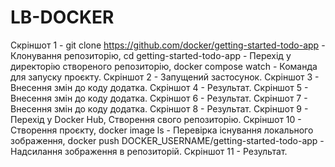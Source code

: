 # LB-DOCKER
Скріншот 1 - git clone https://github.com/docker/getting-started-todo-app - Клонування репозиторію, cd getting-started-todo-app - Перехід у директорію створеного репозиторію, docker compose watch - Команда для запуску проєкту.
Скріншот 2 - Запущений застосунок.
Скріншот 3 - Внесення змін до коду додатка.
Скріншот 4 - Результат.
Скріншот 5 - Внесення змін до коду додатка.
Скріншот 6 - Результат.
Скріншот 7 - Внесення змін до коду додатка.
Скріншот 8 - Результат.
Скріншот 9 - Перехід у Docker Hub, Створення свого репозиторію.
Скріншот 10 - Створення проєкту, docker image ls - Перевірка існування локального зображення, docker push DOCKER_USERNAME/getting-started-todo-app - Надсилання зображення в репозиторій.
Скріншот 11 - Результат.
